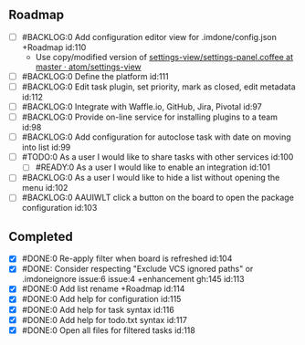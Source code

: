 Roadmap
----
- [ ] #BACKLOG:0 Add configuration editor view for .imdone/config.json +Roadmap id:110
  - Use copy/modified version of [settings-view/settings-panel.coffee at master · atom/settings-view](https://github.com/atom/settings-view/blob/master/lib/settings-panel.coffee)
- [ ] #BACKLOG:0 Define the platform id:111
- [ ] #BACKLOG:0 Edit task plugin, set priority, mark as closed, edit metadata id:112
- [ ] #BACKLOG:0 Integrate with Waffle.io, GitHub, Jira, Pivotal id:97
- [ ] #BACKLOG:0 Provide on-line service for installing plugins to a team id:98
- [ ] #BACKLOG:0 Add configuration for autoclose task with date on moving into list id:99
- [ ] #TODO:0 As a user I would like to share tasks with other services id:100
  - [ ] #READY:0 As a user I would like to enable an integration id:101
- [ ] #BACKLOG:0 As a user I would like to hide a list without opening the menu id:102
- [ ] #BACKLOG:0 AAUIWLT click a button on the board to open the package configuration id:103

Completed
----
- [x] #DONE:0 Re-apply filter when board is refreshed id:104
- [x] #DONE: Consider respecting "Exclude VCS ignored paths" or .imdoneignore issue:6 issue:4 +enhancement gh:145 id:113
- [x] #DONE:0 Add list rename +Roadmap id:114
- [x] #DONE:0 Add help for configuration id:115
- [x] #DONE:0 Add help for task syntax id:116
- [x] #DONE:0 Add help for todo.txt syntax id:117
- [x] #DONE:0 Open all files for filtered tasks id:118
